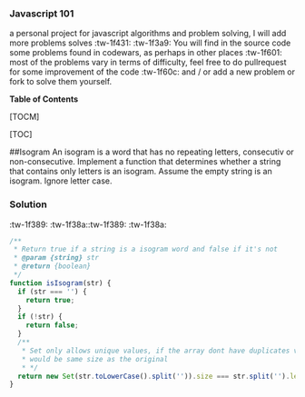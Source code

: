 ### Javascript 101
a personal project for javascript algorithms and problem solving,
I will add more problems solves :tw-1f431: :tw-1f3a9:
You will find in the source code some problems found in codewars, as perhaps in other places :tw-1f601: most of the problems vary in terms of difficulty, feel free to do pullrequest for some improvement of the code :tw-1f60c: and / or add a new problem or fork to solve them yourself.



**Table of Contents**

[TOCM]

[TOC]

##Isogram
An isogram is a word that has no repeating letters, consecutiv  or non-consecutive. Implement a function that determines whether a string that contains only letters is an isogram. Assume the empty string is an isogram. Ignore letter case.

### **Solution**
:tw-1f389: :tw-1f38a::tw-1f389: :tw-1f38a:

```javascript
/**
 * Return true if a string is a isogram word and false if it's not
 * @param {string} str
 * @return {boolean}
 */
function isIsogram(str) {
  if (str === '') {
    return true;
  }
  if (!str) {
    return false;
  }
  /**
   * Set only allows unique values, if the array dont have duplicates value it
   * would be same size as the original
   * */
  return new Set(str.toLowerCase().split('')).size === str.split('').length;
}

```
